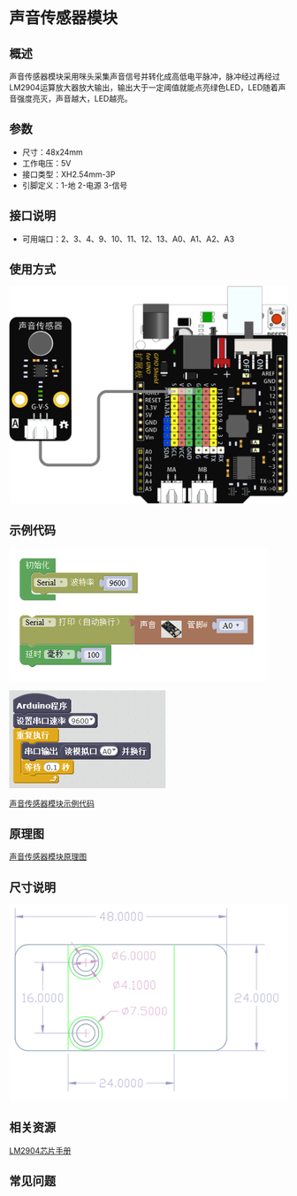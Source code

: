 # 声音传感器模块

## 概述

声音传感器模块采用咪头采集声音信号并转化成高低电平脉冲，脉冲经过再经过LM2904运算放大器放大输出，输出大于一定阈值就能点亮绿色LED，LED随着声音强度亮灭，声音越大，LED越亮。

## 参数

* 尺寸：48x24mm
* 工作电压：5V
* 接口类型：XH2.54mm-3P
* 引脚定义：1-地 2-电源 3-信号

## 接口说明

* 可用端口：2、3、4、9、10、11、12、13、A0、A1、A2、A3

## 使用方式

![](../../.gitbook/assets/arduino-12.png)

## 示例代码

![](../../.gitbook/assets/arduino-85.png)

![](../../.gitbook/assets/arduino-53.png)

[声音传感器模块示例代码](http://www.haohaodada.com/show.php?id=956410)

## 原理图

[声音传感器模块原理图](https://github.com/Haohaodada-official/docs/blob/master/jiao-xue-chan-pin/pdf/yuan-li-tu/声音传感器模块.pdf)

## 尺寸说明

![](../../.gitbook/assets/arduino-01.png)

## 相关资源

[LM2904芯片手册](https://github.com/Haohaodada-official/docs/blob/master/jiao-xue-chan-pin/pdf/xin-pian-shuo-ming/声音-LM2904.PDF)

## 常见问题

